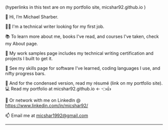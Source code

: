 (hyperlinks in this text are on my portfolio site, micshar92.github.io  )

🚩 Hi, I’m Michael Sharber.

🕵️‍♂️ I'm a technical writer looking for my first job.

📚 To learn more about me, books I've read, and courses I've taken, check my About page.

🧶 My work samples page includes my technical writing certification and projects I built to get it.

🌱 See my skills page for software I've learned, coding languages I use, and nifty progress bars.

📄 And for the condensed version, read my résumé (link on my portfolio site).
💻 Read my portfolio at micshar92.github.io   <- 👈👍

🔌 Or network with me on LinkedIn @ https://www.linkedin.com/in/micshar92/

📫 Email me at micshar1992@gmail.com

---

